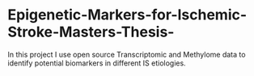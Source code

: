 # Epigenetic-Markers-for-Ischemic-Stroke-Masters-Thesis-
In this project I use open source Transcriptomic and Methylome data to identify potential biomarkers in different IS etiologies. 
